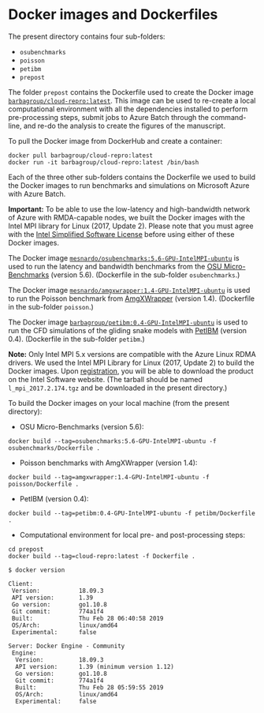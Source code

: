# Docker images and Dockerfiles

The present directory contains four sub-folders:

* `osubenchmarks`
* `poisson`
* `petibm`
* `prepost`

The folder `prepost` contains the Dockerfile used to create the Docker image [`barbagroup/cloud-repro:latest`](https://cloud.docker.com/u/barbagroup/repository/docker/barbagroup/cloud-repro).
This image can be used to re-create a local computational environment with all the dependencies installed to perform pre-processing steps, submit jobs to Azure Batch through the command-line, and re-do the analysis to create the figures of the manuscript.

To pull the Docker image from DockerHub and create a container:

```shell
docker pull barbagroup/cloud-repro:latest
docker run -it barbagroup/cloud-repro:latest /bin/bash
```

Each of the three other sub-folders contains the Dockerfile we used to build the Docker images to run benchmarks and simulations on Microsoft Azure with Azure Batch.

**Important:** To be able to use the low-latency and high-bandwidth network of Azure with RMDA-capable nodes, we built the Docker images with the Intel MPI library for Linux (2017, Update 2). Please note that you must agree with the [Intel Simplified Software License](https://software.intel.com/en-us/license/intel-simplified-software-license) before using either of these Docker images.

The Docker image [`mesnardo/osubenchmarks:5.6-GPU-IntelMPI-ubuntu`](https://cloud.docker.com/u/mesnardo/repository/docker/mesnardo/osubenchmarks) is used to run the latency and bandwidth benchmarks from the [OSU Micro-Benchmarks](http://mvapich.cse.ohio-state.edu/benchmarks/) (version 5.6).
(Dockerfile in the sub-folder `osubenchmarks`.)

The Docker image [`mesnardo/amgxwrapper:1.4-GPU-IntelMPI-ubuntu`](https://cloud.docker.com/u/mesnardo/repository/docker/mesnardo/amgxwrapper) is used to run the Poisson benchmark from [AmgXWrapper](https://github.com/barbagroup/AmgXWrapper) (version 1.4).
(Dockerfile in the sub-folder `poisson`.)

The Docker image [`barbagroup/petibm:0.4-GPU-IntelMPI-ubuntu`](https://cloud.docker.com/u/barbagroup/repository/docker/barbagroup/petibm) is used to run the CFD simulations of the gliding snake models with [PetIBM](https://github.com/barbagroup/PetIBM) (version 0.4).
(Dockerfile in the sub-folder `petibm`.)

**Note:** Only Intel MPI 5.x versions are compatible with the Azure Linux RDMA drivers.
We used the Intel MPI Library for Linux (2017, Update 2) to build the Docker images.
Upon [registration](https://software.seek.intel.com/performance-libraries), you will be able to download the product on the Intel Software website.
(The tarball should be named `l_mpi_2017.2.174.tgz` and be downloaded in the present directory.)

To build the Docker images on your local machine (from the present directory):

* OSU Micro-Benchmarks (version 5.6):

```shell
docker build --tag=osubenchmarks:5.6-GPU-IntelMPI-ubuntu -f osubenchmarks/Dockerfile .
```

* Poisson benchmarks with AmgXWrapper (version 1.4):

```shell
docker build --tag=amgxwrapper:1.4-GPU-IntelMPI-ubuntu -f poisson/Dockerfile .
```

* PetIBM (version 0.4):

```shell
docker build --tag=petibm:0.4-GPU-IntelMPI-ubuntu -f petibm/Dockerfile .
```

* Computational environment for local pre- and post-processing steps:

```shell
cd prepost
docker build --tag=cloud-repro:latest -f Dockerfile .
```

```shell
$ docker version

Client:
 Version:           18.09.3
 API version:       1.39
 Go version:        go1.10.8
 Git commit:        774a1f4
 Built:             Thu Feb 28 06:40:58 2019
 OS/Arch:           linux/amd64
 Experimental:      false

Server: Docker Engine - Community
 Engine:
  Version:          18.09.3
  API version:      1.39 (minimum version 1.12)
  Go version:       go1.10.8
  Git commit:       774a1f4
  Built:            Thu Feb 28 05:59:55 2019
  OS/Arch:          linux/amd64
  Experimental:     false
```
